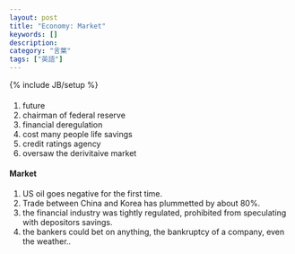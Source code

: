 ```yaml
---
layout: post
title: "Economy: Market"
keywords: []
description: 
category: "言葉"
tags: ["英語"]
---
```

{% include JB/setup %}


####
1. future
2. chairman of federal reserve
3. financial deregulation
4. cost many people life savings
5. credit ratings agency
6. oversaw the derivitaive market

#### Market
1. US oil goes negative for the first time.
2. Trade between China and Korea has plummetted by about 80%.
3. the financial industry was tightly regulated, prohibited from speculating with depositors savings.
4. the bankers could bet on anything, the bankruptcy of a company, even the weather..



